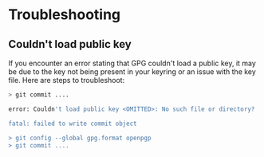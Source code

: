 # Troubleshooting

## Couldn't load public key
If you encounter an error stating that GPG couldn't load a public key, it may be due to the key not being present in your keyring or an issue with the key file. Here are steps to troubleshoot:

```bash
> git commit ....

error: Couldn't load public key <OMITTED>: No such file or directory?

fatal: failed to write commit object

> git config --global gpg.format openpgp
> git commit ....

```

